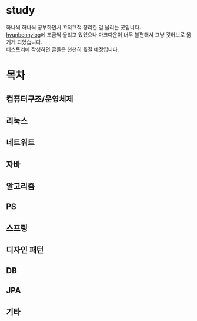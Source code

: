 # study
하나씩 하나씩 공부하면서 끄적끄적 정리한 걸 올리는 곳입니다. <br/>
[hyunbennylog](https://hyunbenny.tistory.com/)에 조금씩 올리고 있었으나 마크다운이 너무 불편해서 그냥 깃허브로 옮기게 되었습니다. <br/>
티스토리에 작성하던 글들은 천천히 옮길 예정입니다.<br/>

# 목차
## 컴퓨터구조/운영체제
## 리눅스
## 네트워트
## 자바
## 알고리즘
## PS
## 스프링
## 디자인 패턴
## DB
## JPA
## 기타
